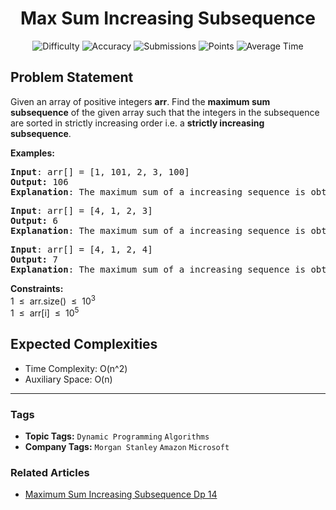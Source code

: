 <h1 align="center">Max Sum Increasing Subsequence</h1>

<p align="center">
  <img alt="Difficulty" title="Difficulty" src="https://custom-icon-badges.demolab.com/badge/Difficulty: Medium-1F222E?style=for-the-badge&logoColor=white&logo=fire"/>
  <img alt="Accuracy" title="Accuracy" src="https://custom-icon-badges.demolab.com/badge/Accuracy: 40.02%25-1F222E?style=for-the-badge&logoColor=white&logo=target"/>
  <img alt="Submissions" title="Submissions" src="https://custom-icon-badges.demolab.com/badge/Submissions: 209K+-1F222E?style=for-the-badge&logoColor=white&logo=repo"/>
  <img alt="Points" title="Points" src="https://custom-icon-badges.demolab.com/badge/Points: 4-1F222E?style=for-the-badge&logoColor=white&logo=award"/>
  <img alt="Average Time" title="Average Time" src="https://custom-icon-badges.demolab.com/badge/Average%20Time: 25m-1F222E?style=for-the-badge&logoColor=white&logo=clock"/>
</p>

## Problem Statement

Given an array of positive integers <b>arr</b>. Find the <b>maximum sum subsequence</b> of the given array such that the integers in the subsequence are sorted in strictly increasing order i.e. a <b>strictly increasing subsequence</b>. 

<b>Examples:</b>

<pre><b>Input</b>: arr[] = [1, 101, 2, 3, 100]
<b>Output:</b> 106
<b>Explanation</b>: The maximum sum of a increasing sequence is obtained from [1, 2, 3, 100].</pre>

<pre><b>Input</b>: arr[] = [4, 1, 2, 3]
<b>Output:</b> 6
<b>Explanation</b>: The maximum sum of a increasing sequence is obtained from {1, 2, 3}.<br></pre>

<pre><b>Input</b>: arr[] = [4, 1, 2, 4]
<b>Output:</b> 7
<b>Explanation</b>: The maximum sum of a increasing sequence is obtained from {1, 2, 4}.</pre>

<b>Constraints:</b><br>1  ≤  arr.size()  ≤  10<sup>3</sup><br>1  ≤  arr[i]  ≤  10<sup>5</sup>

## Expected Complexities
- Time Complexity: O(n^2)
- Auxiliary Space: O(n)

<hr>

### Tags
- **Topic Tags:** `Dynamic Programming` `Algorithms`
- **Company Tags:** `Morgan Stanley` `Amazon` `Microsoft`

### Related Articles
- [Maximum Sum Increasing Subsequence Dp 14](https://www.geeksforgeeks.org/maximum-sum-increasing-subsequence-dp-14/)
